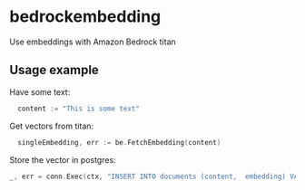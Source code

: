 # bedrockembedding
Use embeddings with Amazon Bedrock titan


## Usage example

Have some text:
```go
  content := "This is some text"
```

Get vectors from titan:
```go
  singleEmbedding, err := be.FetchEmbedding(content)
```

Store the vector in postgres:

```go
_, err = conn.Exec(ctx, "INSERT INTO documents (content,  embedding) VALUES ($1, $2)", content, pgvector.NewVector(singleEmbedding))
```
